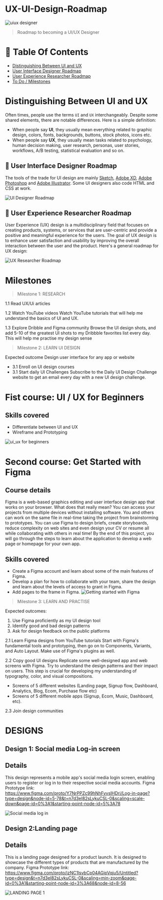 # UX-UI-Design-Roadmap

![uiux designer](https://github.com/MichelleGoba/UX-UI-Design-Roadmap/assets/127187021/b1095f2a-7c7e-407b-9690-2f33f76005bc)

> Roadmap to becoming a UI/UX Designer
# 📖 Table Of Contents

 * [Distinguishing Between UI and UX](#distinguishing-between-ui-and-ux)
 * [User Interface Designer Roadmap](#-user-interface-designer-roadmap)
 * [User Experience Researcher Roadmap](#-user-experience-researcher-roadmap)
 * [To Do / Milestones ](#-to-do-/-milestones)

# Distinguishing Between UI and UX
Often times, people use the terms ```UI``` and ```UX``` interchangeably. Despite some shared elements, there are notable differences. Here is a simple definition:

- When people say __UI__, they usually mean everything related to graphic design, colors, fonts, backgrounds, buttons, stock photos, icons etc.
- When people say __UX__, they usually mean tasks related to psychology, human decision making, user research, personas, user stories, workflows, A/B testing, statistical evaluation and so on.

## 🎨 User Interface Designer Roadmap
The tools of the trade for UI design are mainly [Sketch](https://www.sketchapp.com/), [Adobe XD](http://www.adobe.com/de/products/experience-design.html), [Adobe Photoshop](http://www.adobe.com/de/products/photoshop.html) and [Adobe Illustrator](http://www.adobe.com/de/products/illustrator.html). Some UI designers also code HTML and CSS at work.

![UI Designer Roadmap](http://i.imgur.com/nGgB1ZF.png)

## 🔮 User Experience Researcher Roadmap
User Experience (UX) design is a multidisciplinary field that focuses on creating products, systems, or services that are user-centric and provide a positive and meaningful experience for the users. The goal of UX design is to enhance user satisfaction and usability by improving the overall interaction between the user and the product. Here's a general roadmap for UX design:

![UX Researcher Roadmap](http://i.imgur.com/duKBzNL.png)

# Milestones

> Milestone 1: RESEARCH

1.1 Read UX/Ui articles

1.2 Watch YouTube videos
Watch YouTube tutorials that will help me understand the basics of UI and UX.

1.3 Explore Dribble and Figma community
Browse the UI design shots, and add 5-10 of the greatest UI shots to my  Dribbble favorites list every day. This will help me practise my design sense

> Milestone 2: LEARN UI DESIGN

Expected outcome
Design user interface for any app or website
   
* 3.1 Enroll on UI design courses
* 3.1 Start daily UI Challenges
Subscribe to the Daily UI Design Challenge website to get an email every day with a new UI design challenge.

# Fist course: UI / UX for Beginners

## Skills covered
* Differentiate between UI and UX
* Wireframe and Prototyping

![ui_ux for beginners](https://github.com/MichelleGoba/UX-UI-Design-Roadmap/assets/127187021/eb43d5c5-1de1-4cb0-82d9-4ca90c30e4cc)


# Second course: Get Started with Figma
## Course details
Figma is a web-based graphics editing and user interface design app that works on your browser.  What does that really mean?  You can access your projects from multiple devices without installing software.  You and others can work on the same file in real-time taking the project from brainstorming to prototypes.  You can use Figma to design briefs, create storyboards, reduce complexity on web sites and even design your CV or resume all while collaborating with others in real time! By the end of this project, you will go through the steps to learn about the application to develop a web page or homepage for your own app.
## Skills covered
* Create a Figma account and learn about some of the main features of Figma.
* Develop a plan for how to collaborate with your team, share the design and learn about the levels of access to grant in Figma.
* Add pages to the frame in Figma.
![Getting started with Figma](https://github.com/MichelleGoba/UX-UI-Design-Roadmap/assets/127187021/a99a4af1-92af-4af0-96ff-88e11274ae16)


> Milestone 3: LEARN AND PRACTISE

Expected outcomes:

1. Use Figma proficiently as my UI design tool
2. Identify good and bad design patterns
3. Ask for design feedback on the public platforms
   
2.1 Learn Figma designs from YouTube tutorials
Start with Figma's fundamental tools and prototyping, then go on to Components, Variants, and Auto Layout. Make use of Figma's plugins as well.

2.2 Copy good UI designs
Replicate some well-designed app and web screens with Figma. Try to understand the design patterns and their impact on users.
This step is crucial for developing my understanding of typography, color, and visual compositions.
* Screens of 5 different websites (Landing page, Signup flow, Dashboard, Analytics, Blog, Ecom, Purchase flow etc)
* Screens of 5 different mobile apps (Signup, Ecom, Music, Dashboard, etc).
  
2.3 Join design communities

# DESIGNS

## Design 1: Social media Log-in screen
## Details

This design represents a mobile app's social media login screen, enabling users to register or log in to their respective social media accounts.
Figma Prototype link: https://www.figma.com/proto/Y7NrPPZc99hNhFvvsIHDri/Log-in-page?type=design&node-id=5-78&t=n7d3eI82sLykuCSL-0&scaling=scale-down&page-id=0%3A1&starting-point-node-id=5%3A78

![Social media log in](https://github.com/MichelleGoba/UX-UI-Design-Roadmap/assets/127187021/62c2b567-5c7a-4c35-be04-0d5ae391c005)

## Design 2:Landing page
## Details
This is a landing page designed for a product launch. It is designed to showcase the different types of products that are manufactured by the company. 
Figma Prototype link: https://www.figma.com/proto/jzNC1lsvbCp04AGipVqju5/Untitled?type=design&t=n7d3eI82sLykuCSL-0&scaling=min-zoom&page-id=0%3A1&starting-point-node-id=3%3A68&node-id=8-56

![LANDING PAGE 1](https://github.com/MichelleGoba/UX-UI-Design-Roadmap/assets/127187021/a209a8a7-59dd-4e5f-907a-8663f8da0542)








